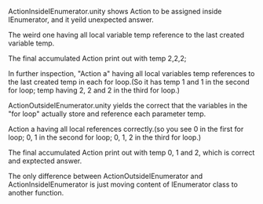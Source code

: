 ActionInsideIEnumerator.unity shows Action to be assigned inside IEnumerator, and it yeild unexpected answer.

The weird one having all local variable temp reference to the last created variable temp.

The final accumulated Action print out with temp 2,2,2;

In further inspection, "Action a" having all local variables temp references to the last created temp in each for loop.(So it has temp 1 and 1 in the second for loop; temp having 2, 2 and 2 in the third for loop.)


ActionOutsideIEnumerator.unity yields the correct that the variables in the "for loop" actually store and reference each parameter temp. 

Action a having all local references correctly.(so you see 0 in the first for loop; 0, 1 in the second for loop; 0, 1, 2 in the third for loop.)

The final accumulated Action print out with temp 0, 1 and 2, which is correct and exptected answer.

The only difference between ActionOutsideIEnumerator and ActionInsideIEnumerator is just moving content of IEnumerator class to another function.
